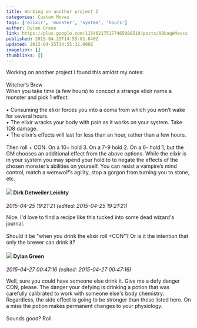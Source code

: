 ```yaml
---
title: Working on another project I
categories: Custom Moves
tags: ['elixir', 'monster', 'system', 'hours']
author: Dylan Green
link: https://plus.google.com/115462175177465088519/posts/99baqW4evcs
published: 2015-04-25T14:55:01.840Z
updated: 2015-04-25T14:55:32.000Z
imagelink: []
thumblinks: []
---
```


Working on another project I found this amidst my notes:<br /><br />Witcher’s Brew<br />When you take time (a few hours) to concoct a strange elixir name a monster and pick 1 effect:<br /><br />•	Consuming the elixir forces you into a coma from which you won’t wake for several hours.<br />•	The elixir wracks your body with pain as it works on your system. Take 1D8 damage.<br />•	The elixir’s effects will last for less than an hour, rather than a few hours. <br /><br />Then roll + CON. On a 10+ hold 3. On a 7-9 hold 2. On a 6- hold 1, but the GM chooses an additional effect from the above options. While the elixir is in your system you may spend your hold to to negate the effects of the chosen monster’s abilities on yourself. You can resist a vampire’s mind control, match a werewolf’s agility, stop a gorgon from turning you to stone, etc.
<div id='comment z12qjhfi2zqbw5qtk22kyviz3myewppbp04'>
  <h4><img src='{{site.baseurl}}//images/avatars/107200488853215420475_photo.jpg'> Dirk Detweiler Leichty</h4>
      <p><cite>2015-04-25 19:21:21 (edited: 2015-04-25 19:21:21)</cite></p>
        <p>Nice. I&#39;d love to find a recipe like this tucked into some dead wizard&#39;s journal.<br /><br />Should it be &quot;when you drink the elixir roll +CON&quot;? Or is it the intention that only the brewer can drink it?</p>
</div>
        

<div id='comment z12qjhfi2zqbw5qtk22kyviz3myewppbp04'>
  <h4><img src='{{site.baseurl}}//images/avatars/115462175177465088519_photo.jpg'> Dylan Green</h4>
      <p><cite>2015-04-27 00:47:16 (edited: 2015-04-27 00:47:16)</cite></p>
        <p>Well, sure you could have someone else drink it. Give me a defy danger CON, please. The danger your defying is drinking a potion that was carefully calibrated to work with someone else&#39;s body chemistry. Regardless, the side effect is going to be stronger than those listed here. On a miss the potion makes permanent changes to your physiology.<br /><br />Sounds good? Roll.  </p>
</div>
        